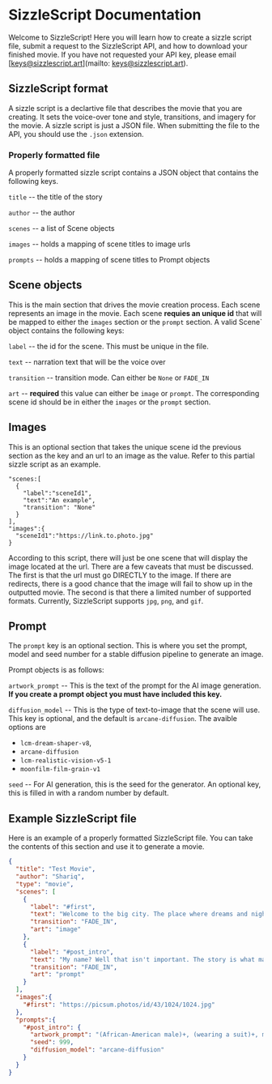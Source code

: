 # SizzleScript Documentation

Welcome to SizzleScript! Here you will learn how to create a sizzle script file, submit a request to the SizzleScript 
API, and how to download your finished movie. If you have not requested your API key, please email [keys@sizzlescript.art](mailto: keys@sizzlescript.art).

## SizzleScript format

A sizzle script is a declartive file that describes the movie that you are creating. It sets the voice-over tone and style, 
transitions, and imagery for the movie. A sizzle script is just a JSON file. When submitting the file to the API, you should
use the `.json` extension.

### Properly formatted file

A properly formatted sizzle script contains a JSON object that contains the following keys.

`title` -- the title of the story

`author` -- the author

`scenes` -- a list of Scene objects

`images` -- holds a mapping of scene titles to image urls

`prompts` -- holds a mapping of scene titles to Prompt objects

## Scene objects

  This is the main section that drives the movie creation process. Each scene represents an image in the movie. Each 
  scene **requies an unique id** that will be mapped to either the `images` section or the `prompt` section. A valid
  Scene` object contains the following keys:  

  `label` -- the id for the scene. This must be unique in the file.

  `text` -- narration text that will be the voice over

  `transition` -- transition mode. Can either be `None` or `FADE_IN` 

  `art` -- **required** this value can either be `image` or `prompt`. The corresponding scene id should be in either
  the `images` or the `prompt` section.


## Images

This is an optional section that takes the unique scene id the previous section as the key and an url to an image as the value.
Refer to this partial sizzle script as an example. 
```
"scenes:[
  {
    "label":"sceneId1",
    "text":"An example",
    "transition": "None"
  }
],
"images":{
  "sceneId1":"https://link.to.photo.jpg"
}
```
According to this script, there will just be one scene that will display the image located at the url. There are a few
caveats that must be discussed. The first is that the url must go DIRECTLY to the image. If there are redirects, there is a
good chance that the image will fail to show up in the outputted movie. The second is that there a limited number of supported 
formats. Currently, SizzleScript supports `jpg`, `png`, and `gif`.

## Prompt

The `prompt` key is an optional section. This is where you set the prompt, model and seed number for a stable diffusion pipeline
to generate an image. 

Prompt objects is as follows:

`artwork_prompt` -- This is the text of the prompt for the AI image generation. **If you create a prompt object you must have included this key.**

`diffusion_model` -- This is the type of text-to-image that the scene will use. 
This key is optional, and the default is `arcane-diffusion`. The avaible options are 
- `lcm-dream-shaper-v8`,
- `arcane-diffusion`
- `lcm-realistic-vision-v5-1`
- `moonfilm-film-grain-v1`

`seed` -- For AI generation, this is the seed for the generator. An optional key, this is filled in with a random number by default.

## Example SizzleScript file

Here is an example of a properly formatted SizzleScript file. You can take the contents of this section and use it
to generate a movie.

```json
{
  "title": "Test Movie",
  "author": "Shariq",
  "type": "movie",
  "scenes": [
    {
      "label": "#first",
      "text": "Welcome to the big city. The place where dreams and nightmares alike are made.",
      "transition": "FADE_IN",
      "art": "image"
    },
    {
      "label": "#post_intro",
      "text": "My name? Well that isn't important. The story is what matters.",
      "transition": "FADE_IN",
      "art": "prompt"
    }
  ],
  "images":{
    "#first": "https://picsum.photos/id/43/1024/1024.jpg"
  },
  "prompts":{
    "#post_intro": {
      "artwork_prompt": "(African-American male)+, (wearing a suit)+, medium shot, holding a briefcase",
      "seed": 999,
      "diffusion_model": "arcane-diffusion"
    }
  }
}
```

